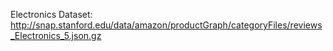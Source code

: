 Electronics Dataset: http://snap.stanford.edu/data/amazon/productGraph/categoryFiles/reviews_Electronics_5.json.gz